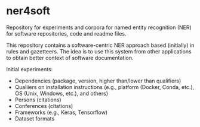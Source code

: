 # ner4soft
Repository for experiments and corpora for named entity recognition (NER) for software repositories, code  and readme files.

This repository contains a software-centric NER approach based (initially) in rules and gazetteers. The idea is to use this system from other applications to obtain better context of software documentation. 

Initial experiments:
- Dependencies (package, version, higher than/lower than qualifiers)
- Qualiiers on installation instructions (e.g., platform (Docker, Conda, etc.), OS (Unix, Windows, etc.), and others)
- Persons (citations)
- Conferences (citations)
- Frameworks (e.g., Keras, Tensorflow)
- Dataset formats
